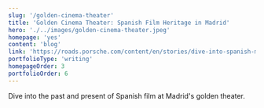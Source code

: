 ```yaml
---
slug: '/golden-cinema-theater'
title: 'Golden Cinema Theater: Spanish Film Heritage in Madrid'
hero: './../images/golden-cinema-theater.jpeg'
homepage: 'yes'
content: 'blog'
link: 'https://roads.porsche.com/content/en/stories/dive-into-spanish-movie-culture-at-the-nostalgic-cine-dore'
portfolioType: 'writing'
homepageOrder: 3
portfolioOrder: 6
---
```


Dive into the past and present of Spanish film at Madrid's golden theater.

